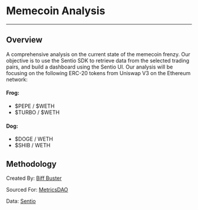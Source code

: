# Memecoin Analysis
___________________

## Overview

A comprehensive analysis on the current state of the memecoin frenzy. Our objective is to use the Sentio SDK to retrieve data from the selected trading pairs, and build a dashboard using the Sentio UI. Our analysis will be focusing on the following ERC-20 tokens from Uniswap V3 on the Ethereum network:

#### Frog:
- $PEPE / $WETH
- $TURBO / $WETH


#### Dog:
- $DOGE / WETH
- $SHIB / WETH








## Methodology

Created By: [Biff Buster]()

Sourced For: [MetricsDAO]()

Data: [Sentio]()
